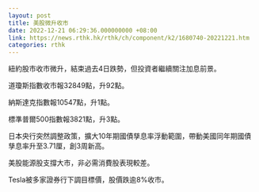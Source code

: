 ```yaml
---
layout: post
title: 美股微升收市
date: 2022-12-21 06:29:36.000000000 +08:00
link: https://news.rthk.hk/rthk/ch/component/k2/1680740-20221221.htm
categories: rthk
---
```


紐約股市收市微升，結束過去4日跌勢，但投資者繼續關注加息前景。

道瓊斯指數收市報32849點，升92點。

納斯達克指數報10547點，升1點。

標準普爾500指數報3821點，升3點。

日本央行突然調整政策，擴大10年期國債孳息率浮動範圍，帶動美國同年期國債孳息率升至3.71厘，創3周新高。

美股能源股支撐大市，非必需消費股表現較差。

Tesla被多家證券行下調目標價，股價跌逾8%收市。

